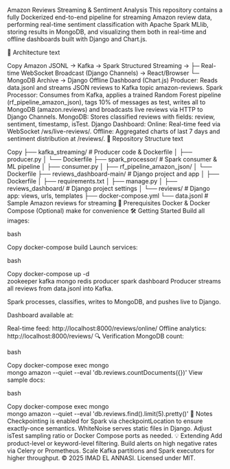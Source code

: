 Amazon Reviews Streaming & Sentiment Analysis
This repository contains a fully Dockerized end-to-end pipeline for streaming Amazon review data, performing real-time sentiment classification with Apache Spark MLlib, storing results in MongoDB, and visualizing them both in real-time and offline dashboards built with Django and Chart.js.

🚀 Architecture
text

Copy
Amazon JSONL → Kafka → Spark Structured Streaming →
  ├─ Real-time WebSocket Broadcast (Django Channels) → React/Browser
  └─ MongoDB Archive → Django Offline Dashboard (Chart.js)
Producer: Reads data.jsonl and streams JSON reviews to Kafka topic amazon-reviews.
Spark Processor: Consumes from Kafka, applies a trained Random Forest pipeline (rf_pipeline_amazon_json), tags 10% of messages as test, writes all to MongoDB (amazon.reviews) and broadcasts live reviews via HTTP to Django Channels.
MongoDB: Stores classified reviews with fields: review, sentiment, timestamp, isTest.
Django Dashboard:
Online: Real-time feed via WebSocket /ws/live-reviews/.
Offline: Aggregated charts of last 7 days and sentiment distribution at /reviews/.
📂 Repository Structure
text

Copy
├── kafka_streaming/        # Producer code & Dockerfile
│   ├── producer.py
│   └── Dockerfile
├── spark_processor/        # Spark consumer & ML pipeline
│   ├── consumer.py
│   ├── rf_pipeline_amazon_json/
│   └── Dockerfile
├── reviews_dashboard-main/ # Django project and app
│   ├── Dockerfile
│   ├── requirements.txt
│   ├── manage.py
│   ├── reviews_dashboard/  # Django project settings
│   └── reviews/           # Django app: views, urls, templates
├── docker-compose.yml
└── data.jsonl             # Sample Amazon reviews for streaming
🔧 Prerequisites
Docker & Docker Compose
(Optional) make for convenience
🛠 Getting Started
Build all images:

bash

Copy
docker-compose build
Launch services:

bash

Copy
docker-compose up -d \
  zookeeper kafka mongo redis producer spark dashboard
Producer streams all reviews from data.jsonl into Kafka.

Spark processes, classifies, writes to MongoDB, and pushes live to Django.

Dashboard available at:

Real-time feed: http://localhost:8000/reviews/online/
Offline analytics: http://localhost:8000/reviews/
🔍 Verification
MongoDB count:

bash

Copy
docker-compose exec mongo \
  mongo amazon --quiet --eval 'db.reviews.countDocuments({})'
View sample docs:

bash

Copy
docker-compose exec mongo \
  mongo amazon --quiet --eval 'db.reviews.find().limit(5).pretty()'
📝 Notes
Checkpointing is enabled for Spark via checkpointLocation to ensure exactly-once semantics.
WhiteNoise serves static files in Django.
Adjust isTest sampling ratio or Docker Compose ports as needed.
💡 Extending
Add product-level or keyword-level filtering.
Build alerts on high negative rates via Celery or Prometheus.
Scale Kafka partitions and Spark executors for higher throughput.
© 2025 IMAD EL ANNASI. Licensed under MIT.
